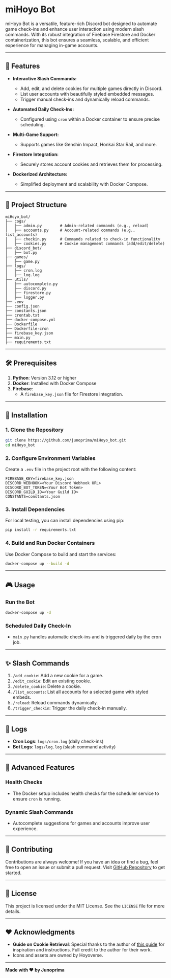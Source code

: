 
# miHoyo Bot

miHoyo Bot is a versatile, feature-rich Discord bot designed to automate game check-ins and enhance user interaction using modern slash commands. With its robust integration of Firebase Firestore and Docker containerization, this bot ensures a seamless, scalable, and efficient experience for managing in-game accounts.

---

## 🌟 Features

- **Interactive Slash Commands:**
  - Add, edit, and delete cookies for multiple games directly in Discord.
  - List user accounts with beautifully styled embedded messages.
  - Trigger manual check-ins and dynamically reload commands.

- **Automated Daily Check-Ins:**
  - Configured using `cron` within a Docker container to ensure precise scheduling.

- **Multi-Game Support:**
  - Supports games like Genshin Impact, Honkai Star Rail, and more.

- **Firestore Integration:**
  - Securely stores account cookies and retrieves them for processing.

- **Dockerized Architecture:**
  - Simplified deployment and scalability with Docker Compose.

---

## 📂 Project Structure

```plaintext
miHoyo_bot/
├── cogs/
│   ├── admin.py        # Admin-related commands (e.g., reload)
│   ├── accounts.py     # Account-related commands (e.g., list_accounts)
│   ├── checkin.py      # Commands related to check-in functionality
│   ├── cookies.py      # Cookie management commands (add/edit/delete)
├── discord_bot/
│   ├── bot.py
├── games/
│   ├── game.py
├── logs/
│   ├── cron.log
│   ├── log.log
├── utils/
│   ├── autocomplete.py
│   ├── discord.py
│   ├── firestore.py
│   ├── logger.py
├── .env
├── config.json
├── constants.json
├── crontab.txt
├── docker-compose.yml
├── Dockerfile
├── Dockerfile-cron
├── firebase_key.json
├── main.py
├── requirements.txt
```

---

## 🛠️ Prerequisites

1. **Python**: Version 3.12 or higher
2. **Docker**: Installed with Docker Compose
3. **Firebase**:
   - A `firebase_key.json` file for Firestore integration.

---

## 🚀 Installation

### 1. Clone the Repository

```bash
git clone https://github.com/junoprima/miHoyo_bot.git
cd miHoyo_bot
```

### 2. Configure Environment Variables

Create a `.env` file in the project root with the following content:

```env
FIREBASE_KEY=firebase_key.json
DISCORD_WEBHOOK=<Your Discord Webhook URL>
DISCORD_BOT_TOKEN=<Your Bot Token>
DISCORD_GUILD_ID=<Your Guild ID>
CONSTANTS=constants.json
```

### 3. Install Dependencies

For local testing, you can install dependencies using pip:

```bash
pip install -r requirements.txt
```

### 4. Build and Run Docker Containers

Use Docker Compose to build and start the services:

```bash
docker-compose up --build -d
```

---

## 🎮 Usage

### Run the Bot

```bash
docker-compose up -d
```

### Scheduled Daily Check-In

- `main.py` handles automatic check-ins and is triggered daily by the cron job.

---

## ✨ Slash Commands

1. `/add_cookie`: Add a new cookie for a game.
2. `/edit_cookie`: Edit an existing cookie.
3. `/delete_cookie`: Delete a cookie.
4. `/list_accounts`: List all accounts for a selected game with styled embeds.
5. `/reload`: Reload commands dynamically.
6. `/trigger_checkin`: Trigger the daily check-in manually.

---

## 📜 Logs

- **Cron Logs**: `logs/cron.log` (daily check-ins)
- **Bot Logs**: `logs/log.log` (slash command activity)

---

## 🧩 Advanced Features

### Health Checks

- The Docker setup includes health checks for the scheduler service to ensure `cron` is running.

### Dynamic Slash Commands

- Autocomplete suggestions for games and accounts improve user experience.

---

## 🤝 Contributing

Contributions are always welcome! If you have an idea or find a bug, feel free to open an issue or submit a pull request. Visit [GitHub Repository](https://github.com/junoprima/miHoyo_bot) to get started.

---

## 📄 License

This project is licensed under the MIT License. See the `LICENSE` file for more details.

---

## ❤️ Acknowledgments

- **Guide on Cookie Retrieval**: Special thanks to the author of [this guide](https://github.com/torikushiii/hoyolab-auto/tree/main/services/google-script) for inspiration and instructions. Full credit to the author for their work.
- Icons and assets are owned by Hoyoverse.

---

**Made with ❤️ by Junoprima**

